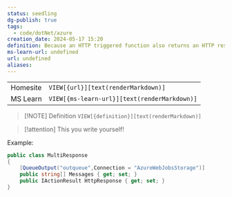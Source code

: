 ```yaml
---
status: seedling
dg-publish: true
tags:
  - code/dotNet/azure
creation_date: 2024-05-17 15:20
definition: Because an HTTP triggered function also returns an HTTP response, the function returns a MultiResponse object, which represents both the HTTP and queue output.
ms-learn-url: undefined
url: undefined
aliases:
---
```


|          |                                              |
| -------- | -------------------------------------------- |
| Homesite | `VIEW[{url}][text(renderMarkdown)]`          |
| MS Learn | `VIEW[{ms-learn-url}][text(renderMarkdown)]` |

> [!NOTE] Definition
> `VIEW[{definition}][text(renderMarkdown)]`

> [!attention]
> This you write yourself!

Example:
```c#
public class MultiResponse
{
    [QueueOutput("outqueue",Connection = "AzureWebJobsStorage")]
    public string[] Messages { get; set; }
    public IActionResult HttpResponse { get; set; }
}
```

